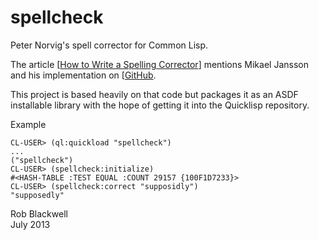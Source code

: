# spellcheck

Peter Norvig's spell corrector for Common Lisp.

The article
[[How to Write a Spelling Corrector](http://norvig.com/spell-correct.html)]
mentions Mikael Jansson and his implementation on
[[GitHub](https://github.com/mikaelj/snippets/blob/master/lisp/spellcheck/spellcheck.lisp).

This project is based heavily on that code but packages it as an ASDF
installable library with the hope of getting it into the Quicklisp
repository.

Example

	CL-USER> (ql:quickload "spellcheck")
	...
	("spellcheck")
	CL-USER> (spellcheck:initialize)
    #<HASH-TABLE :TEST EQUAL :COUNT 29157 {100F1D7233}>
    CL-USER> (spellcheck:correct "supposidly")
    "supposedly"

Rob Blackwell    
July 2013


